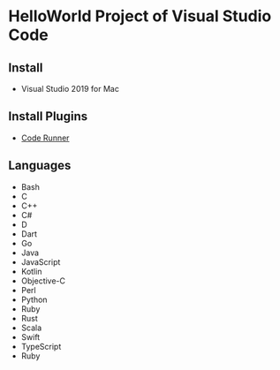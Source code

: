 # HelloWorld Project of Visual Studio Code

## Install
* Visual Studio 2019 for Mac

## Install Plugins
* [Code Runner](https://marketplace.visualstudio.com/items?itemName=formulahendry.code-runner)

## Languages
* Bash
* C
* C++
* C#
* D
* Dart
* Go
* Java
* JavaScript
* Kotlin
* Objective-C
* Perl
* Python
* Ruby
* Rust
* Scala
* Swift
* TypeScript
* Ruby